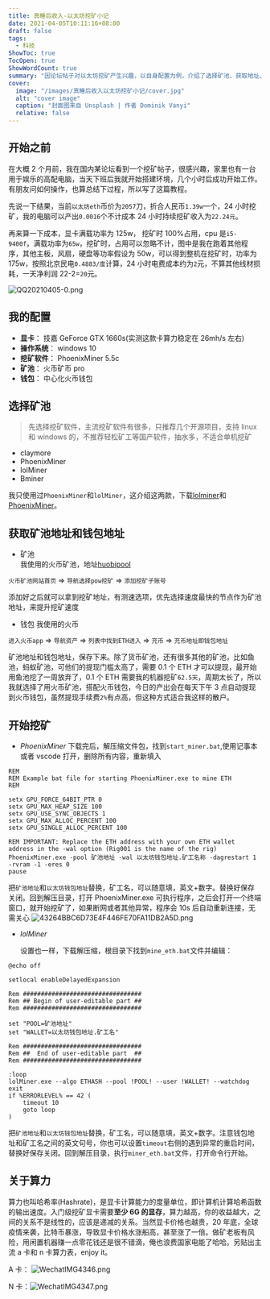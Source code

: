 ```yaml
---
title: 真睡后收入-以太坊挖矿小记
date: 2021-04-05T10:11:16+08:00
draft: false
tags:
  - 科技
ShowToc: true
TocOpen: true
ShowWordCount: true
summary: "因论坛帖子对以太坊挖矿产生兴趣，以自身配置为例，介绍了选择矿池、获取地址、使用 PhoenixMiner 和 lolMiner 两款软件开始挖矿的详细步骤，分析收益成本，讲解算力相关知识并附上主流显卡算力表"
cover:
  image: "/images/真睡后收入以太坊挖矿小记/cover.jpg"
  alt: "cover image"
  caption: "封面图来自 Unsplash | 作者 Dominik Vanyi"
  relative: false
---
```


## 开始之前

在大概 2 个月前，我在国内某论坛看到一个挖矿帖子，很感兴趣，家里也有一台用于娱乐的高配电脑，当天下班后我就开始搭建环境，几个小时后成功开始工作。有朋友问如何操作，也算总结下过程，所以写了这篇教程。

先说一下结果，当前`以太坊eth`币价为`2057`刀，折合人民币`1.39w`一个，24 小时挖矿，我的电脑可以产出`0.0016`个不计成本 24 小时持续挖矿收入为`22.24元`。

再来算一下成本，显卡满载功率为 125w， 挖矿时 100%占用，cpu 是`i5-9400f`，满载功率为`65w`，挖矿时，占用可以忽略不计，图中是我在跑着其他程序，其他主板，风扇，硬盘等功率假设为 50w，可以得到整机在挖矿时，功率为 175w，按照北京民电`0.4883/度`计算，24 小时电费成本约为`2`元，不算其他线材损耗，一天净利润 22-2=`20`元。

![QQ20210405-0.png](/images/真睡后收入以太坊挖矿小记/YA4dIRbSgNVsvKE.png)

## 我的配置

- **显卡**： 技嘉 GeForce GTX 1660s(实测这款卡算力稳定在 26mh/s 左右)
- **操作系统**： windows 10
- **挖矿软件**： PhoenixMiner 5.5c
- **矿池**： 火币矿币 pro
- **钱包**： 中心化火币钱包

## 选择矿池

> 先选择挖矿软件，主流挖矿软件有很多，只推荐几个开源项目，支持 linux 和 windows 的，不推荐轻松矿工等国产软件，抽水多，不适合单机挖矿

- claymore
- PhoenixMiner
- lolMiner
- Bminer

我只使用过`PhoenixMiner`和`lolMiner`，这介绍这两款，下载[lolminer](https://github.com/Lolliedieb/lolMiner-releases/releases)和[PhoenixMiner](https://phoenixminer.org/)。

## 获取矿池地址和钱包地址

- 矿池  
  我使用的火币矿池，地址[huobipool](https://www.huobipool.com/)

`火币矿池网站首页` => `导航选择pow挖矿` => `添加挖矿子账号`

添加好之后就可以拿到挖矿地址，有测速选项，优先选择速度最快的节点作为矿池地址，来提升挖矿速度

- 钱包
  我使用的火币

`进入火币app` => `导航资产` => `列表中找到ETH进入` => `充币` => `充币地址即钱包地址`

矿池地址和钱包地址，保存下来。除了货币矿池，还有很多其他的矿池，比如鱼池，蚂蚁矿池，可他们的提现门槛太高了，需要 0.1 个 ETH 才可以提现，最开始用鱼池挖了一周放弃了，0.1 个 ETH 需要我的机器挖矿`62.5天`，周期太长了，所以我就选择了用火币矿池，搭配火币钱包，今日的产出会在每天下午 3 点自动提现到火币钱包，虽然提现手续费`2%`有点高，但这种方式适合我这样的散户。

## 开始挖矿

- _PhoenixMiner_
  下载完后，解压缩文件包，找到`start_miner.bat`,使用记事本或者 vscode 打开，删除所有内容，重新填入

```
REM
REM Example bat file for starting PhoenixMiner.exe to mine ETH
REM

setx GPU_FORCE_64BIT_PTR 0
setx GPU_MAX_HEAP_SIZE 100
setx GPU_USE_SYNC_OBJECTS 1
setx GPU_MAX_ALLOC_PERCENT 100
setx GPU_SINGLE_ALLOC_PERCENT 100

REM IMPORTANT: Replace the ETH address with your own ETH wallet address in the -wal option (Rig001 is the name of the rig)
PhoenixMiner.exe -pool 矿池地址 -wal 以太坊钱包地址.矿工名称 -dagrestart 1 -rvram -1 -eres 0
pause
```

把`矿池地址`和`以太坊钱包地址`替换，矿工名，可以随意填，英文+数字。替换好保存关闭。回到解压目录，打开 PhoenixMiner.exe 可执行程序，之后会打开一个终端窗口，就开始挖矿了，如果断网或者其他异常，程序会 10s 后自动重新连接，无需关心
![43264BBC6D73E4F446FE70FA11DB2A5D.png](/images/真睡后收入以太坊挖矿小记/grXvl26PoEtMFpa.png)

- _lolMiner_

  设置也一样，下载解压缩，根目录下找到`mine_eth.bat`文件并编辑：

```
@echo off

setlocal enableDelayedExpansion

Rem #################################
Rem ## Begin of user-editable part ##
Rem #################################

set "POOL=矿池地址"
set "WALLET=以太坊钱包地址.矿工名"

Rem #################################
Rem ##  End of user-editable part  ##
Rem #################################

:loop
lolMiner.exe --algo ETHASH --pool !POOL! --user !WALLET! --watchdog exit
if %ERRORLEVEL% == 42 (
	timeout 10
	goto loop
)
```

把`矿池地址`和`以太坊钱包地址`替换，矿工名，可以随意填，英文+数字。注意钱包地址和矿工名之间的英文句号，你也可以设置`timeout`右侧的遇到异常的重启时间，替换好保存关闭。回到解压目录，执行`miner_eth.bat`文件，打开命令行开始。

## 关于算力

算力也叫哈希率(Hashrate)，是显卡计算能力的度量单位，即计算机计算哈希函数的输出速度。入门级挖矿显卡需要**至少 6G 的显存**，算力越高，你的收益越大，之间的关系不是线性的，应该是递减的关系。当然显卡价格也越贵，20 年底，全球疫情来袭，比特币暴涨，导致显卡价格水涨船高，甚至涨了一倍。做矿老板有风险，用闲置机器赚一点零花钱还是很不错滴，俺也浪费国家电能了哈哈。另贴出主流 a 卡和 n 卡算力表，enjoy it。

A 卡：
![WechatIMG4346.png](/images/真睡后收入以太坊挖矿小记/ZD6ML8tjkGXdeWf.png)

N 卡：![WechatIMG4347.png](/images/真睡后收入以太坊挖矿小记/rhvAF538ynVWtlY.png)
